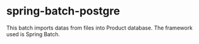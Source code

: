 # spring-batch-postgre
This batch imports datas from files into Product database. The framework used is Spring Batch.

